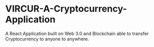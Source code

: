 # VIRCUR-A-Cryptocurrency-Application
A React Application built on Web 3.0 and Blockchain able to transfer Cryptocurrency to anyone to anywhere. 
